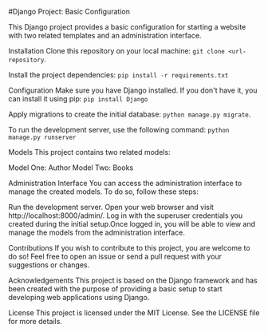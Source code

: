 #Django Project: Basic Configuration

This Django project provides a basic configuration for starting a website with two related templates and an administration interface.

Installation
Clone this repository on your local machine:
``git clone <url-repository``.

Install the project dependencies:
`pip install -r requirements.txt`

Configuration
Make sure you have Django installed. If you don't have it, you can install it using pip:
`pip install Django`

Apply migrations to create the initial database:
`python manage.py migrate`.

To run the development server, use the following command:
`python manage.py runserver`

Models
This project contains two related models:

Model One: Author
Model Two: Books

Administration Interface
You can access the administration interface to manage the created models. To do so, follow these steps:

Run the development server.
Open your web browser and visit http://localhost:8000/admin/.
Log in with the superuser credentials you created during the initial setup.Once logged in, you will be able to view and manage the models from the administration interface.

Contributions
If you wish to contribute to this project, you are welcome to do so! Feel free to open an issue or send a pull request with your suggestions or changes.

Acknowledgements
This project is based on the Django framework and has been created with the purpose of providing a basic setup to start developing web applications using Django.

License
This project is licensed under the MIT License. See the LICENSE file for more details.
